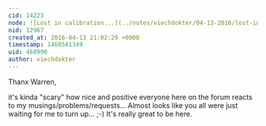 ```yaml
---
cid: 14223
node: ![Lost in calibration...](../notes/viechdokter/04-13-2016/lost-in-calibration)
nid: 12967
created_at: 2016-04-13 21:02:29 +0000
timestamp: 1460581349
uid: 468990
author: viechdokter
---
```


Thanx Warren,

it's kinda "scary" how nice and positive everyone here on the forum reacts to my musings/problems/requests...  Almost looks like you all were just waiting for me to turn up...  ;-) It's really great to be here.